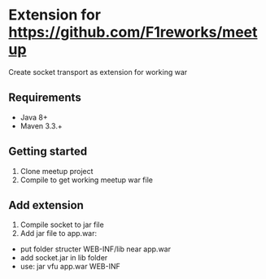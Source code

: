 # Extension for https://github.com/F1reworks/meetup
Create socket transport as extension for working war

## Requirements
* Java 8+
* Maven 3.3.+

## Getting started
1. Clone meetup project
2. Compile to get working meetup war file

## Add extension
1. Compile socket to jar file
2. Add jar file to app.war: 
- put folder structer WEB-INF/lib near app.war
- add socket.jar in lib folder
- use: jar vfu app.war WEB-INF